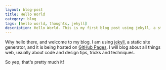 ```yaml
---
layout: blog-post
title: Hello World
category: blog
tags: [hello world, thoughts, jekyll]
description: Hello World. This is my first blog post using jekyll, a static site generator.
---
```

Why hello there, and welcome to my blog. I am using [jekyll](https://github.com/mojombo/jekyll), a static site generator, and it is being hosted on [GitHub Pages](http://pages.github.com/).
I will blog about all things web, usually about code and design tips, tricks and techniques.

So yep, that's pretty much it!